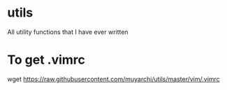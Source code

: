 # utils
All utility functions that I have ever written

# To get .vimrc
wget https://raw.githubusercontent.com/muyarchi/utils/master/vim/.vimrc
